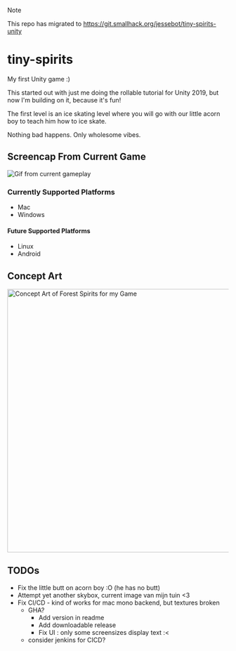 > [!NOTE]
> This repo has migrated to https://git.smallhack.org/jessebot/tiny-spirits-unity

# tiny-spirits
My first Unity game :)

This started out with just me doing the rollable tutorial for Unity 2019, but now I'm building on it, because it's fun!

The first level is an ice skating level where you will go with our little acorn boy to teach him how to ice skate.

Nothing bad happens. Only wholesome vibes.

## Screencap From Current Game
![Gif from current gameplay](./current_game_play.gif)

### Currently Supported Platforms
* Mac
* Windows

#### Future Supported Platforms
* Linux
* Android

## Concept Art
<img src="./smol_spirits.png" alt="Concept Art of Forest Spirits for my Game" width="600"/>

## TODOs
* Fix the little butt on acorn boy :O (he has no butt)
* Attempt yet another skybox, current image van mijn tuin <3
* Fix CI/CD - kind of works for mac mono backend, but textures broken
  - GHA?
    - Add version in readme
    - Add downloadable release
    - Fix UI : only some screensizes display text :<
  - consider jenkins for CICD?
